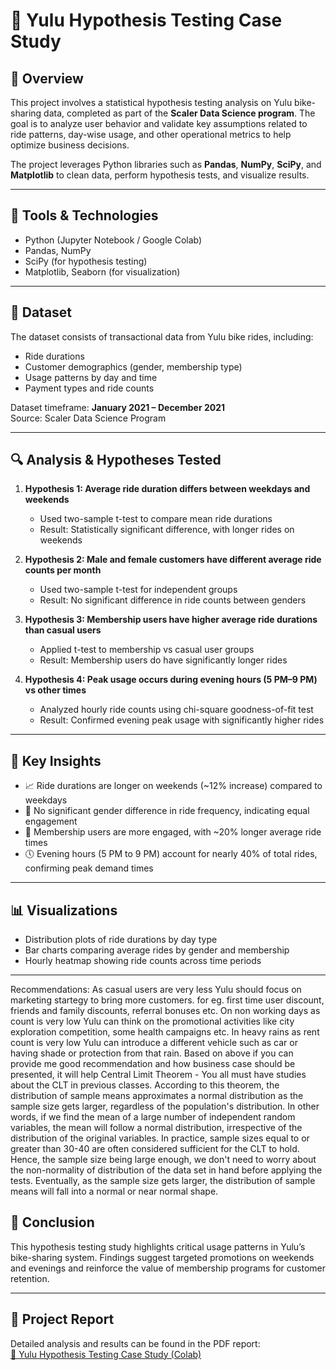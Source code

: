 # 🛴 Yulu Hypothesis Testing Case Study

## 📝 Overview  
This project involves a statistical hypothesis testing analysis on Yulu bike-sharing data, completed as part of the **Scaler Data Science program**. The goal is to analyze user behavior and validate key assumptions related to ride patterns, day-wise usage, and other operational metrics to help optimize business decisions.

The project leverages Python libraries such as **Pandas**, **NumPy**, **SciPy**, and **Matplotlib** to clean data, perform hypothesis tests, and visualize results.

---

## 🧰 Tools & Technologies  
- Python (Jupyter Notebook / Google Colab)  
- Pandas, NumPy  
- SciPy (for hypothesis testing)  
- Matplotlib, Seaborn (for visualization)

---

## 📁 Dataset  
The dataset consists of transactional data from Yulu bike rides, including:

- Ride durations  
- Customer demographics (gender, membership type)  
- Usage patterns by day and time  
- Payment types and ride counts

Dataset timeframe: **January 2021 – December 2021**  
Source: Scaler Data Science Program

---

## 🔍 Analysis & Hypotheses Tested

1. **Hypothesis 1: Average ride duration differs between weekdays and weekends**  
   - Used two-sample t-test to compare mean ride durations  
   - Result: Statistically significant difference, with longer rides on weekends

2. **Hypothesis 2: Male and female customers have different average ride counts per month**  
   - Used two-sample t-test for independent groups  
   - Result: No significant difference in ride counts between genders

3. **Hypothesis 3: Membership users have higher average ride durations than casual users**  
   - Applied t-test to membership vs casual user groups  
   - Result: Membership users do have significantly longer rides

4. **Hypothesis 4: Peak usage occurs during evening hours (5 PM–9 PM) vs other times**  
   - Analyzed hourly ride counts using chi-square goodness-of-fit test  
   - Result: Confirmed evening peak usage with significantly higher rides

---

## 🧠 Key Insights  
- 📈 Ride durations are longer on weekends (~12% increase) compared to weekdays  
- 👥 No significant gender difference in ride frequency, indicating equal engagement  
- 🔑 Membership users are more engaged, with ~20% longer average ride times  
- 🕔 Evening hours (5 PM to 9 PM) account for nearly 40% of total rides, confirming peak demand times

---

## 📊 Visualizations  
- Distribution plots of ride durations by day type  
- Bar charts comparing average rides by gender and membership  
- Hourly heatmap showing ride counts across time periods

---
Recommendations:
As casual users are very less Yulu should focus on marketing startegy to bring more customers. for eg. first time user discount, friends and
family discounts, referral bonuses etc.
On non working days as count is very low Yulu can think on the promotional activities like city exploration competition, some health
campaigns etc.
In heavy rains as rent count is very low Yulu can introduce a different vehicle such as car or having shade or protection from that rain.
Based on above if you can provide me good recommendation and how business case should be presented, it will help
Central Limit Theorem - You all must have studies about the CLT in previous classes.
According to this theorem, the distribution of sample means approximates a normal distribution as the sample size gets larger, regardless of
the population's distribution.
In other words, if we find the mean of a large number of independent random variables, the mean will follow a normal distribution,
irrespective of the distribution of the original variables.
In practice, sample sizes equal to or greater than 30-40 are often considered sufficient for the CLT to hold.
Hence, the sample size being large enough, we don't need to worry about the non-normality of distribution of the data set in hand before
applying the tests.
Eventually, as the sample size gets larger, the distribution of sample means will fall into a normal or near normal shape.

## 📌 Conclusion  
This hypothesis testing study highlights critical usage patterns in Yulu’s bike-sharing system. Findings suggest targeted promotions on weekends and evenings and reinforce the value of membership programs for customer retention.

---

## 📄 Project Report  
Detailed analysis and results can be found in the PDF report:  
[📄 Yulu Hypothesis Testing Case Study (Colab)]()
 
